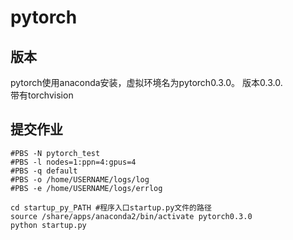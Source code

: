 # pytorch

## 版本

pytorch使用anaconda安装，虚拟环境名为pytorch0.3.0。 版本0.3.0.  
带有torchvision


## 提交作业
```shell
#PBS -N pytorch_test                                       
#PBS -l nodes=1:ppn=4:gpus=4                               
#PBS -q default                                            
#PBS -o /home/USERNAME/logs/log                            
#PBS -e /home/USERNAME/logs/errlog                         
                                                           
cd startup_py_PATH #程序入口startup.py文件的路径
source /share/apps/anaconda2/bin/activate pytorch0.3.0        
python startup.py

```



 
